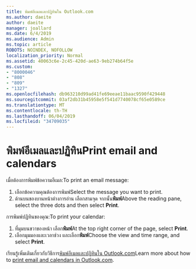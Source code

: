 ```yaml
---
title: พิมพ์อีเมลและปฏิทินใน Outlook.com
ms.author: daeite
author: daeite
manager: joallard
ms.date: 6/4/2019
ms.audience: Admin
ms.topic: article
ROBOTS: NOINDEX, NOFOLLOW
localization_priority: Normal
ms.assetid: 40063c6e-2c45-420d-ae63-9eb274b64f5e
ms.custom:
- "8000046"
- "808"
- "809"
- "1327"
ms.openlocfilehash: db963210d99ad41fe69eeae11baac9590f429448
ms.sourcegitcommit: 03af2db31b45958e5f541d7740078cf65e0589ce
ms.translationtype: MT
ms.contentlocale: th-TH
ms.lasthandoff: 06/04/2019
ms.locfileid: "34709035"
---
```

# <a name="print-email-and-calendars"></a><span data-ttu-id="55262-102">พิมพ์อีเมลและปฏิทิน</span><span class="sxs-lookup"><span data-stu-id="55262-102">Print email and calendars</span></span>

<span data-ttu-id="55262-103">เมื่อต้องการพิมพ์ข้อความอีเมล:</span><span class="sxs-lookup"><span data-stu-id="55262-103">To print an email message:</span></span>
  
1. <span data-ttu-id="55262-104">เลือกข้อความคุณต้องการพิมพ์</span><span class="sxs-lookup"><span data-stu-id="55262-104">Select the message you want to print.</span></span>
1. <span data-ttu-id="55262-105">ด้านบนของบานหน้าต่างการอ่าน เลือกสามจุด จากนั้น**พิมพ์**</span><span class="sxs-lookup"><span data-stu-id="55262-105">Above the reading pane, select the three dots and then select **Print**.</span></span>

<span data-ttu-id="55262-106">การพิมพ์ปฏิทินของคุณ:</span><span class="sxs-lookup"><span data-stu-id="55262-106">To print your calendar:</span></span>

1. <span data-ttu-id="55262-107">ที่มุมบนขวาของหน้า เลือก**พิมพ์**</span><span class="sxs-lookup"><span data-stu-id="55262-107">At the top right corner of the page, select **Print**.</span></span>
1. <span data-ttu-id="55262-108">เลือกมุมมองและเวลาช่วง และเลือก**พิมพ์**</span><span class="sxs-lookup"><span data-stu-id="55262-108">Choose the view and time range, and select **Print**.</span></span>

<span data-ttu-id="55262-109">เรียนรู้เพิ่มเติมเกี่ยวกับวิธีการ[พิมพ์อีเมลและปฏิทินใน Outlook.com](https://go.microsoft.com/fwlink/p/?linkid=2001208&amp;clcid=0x409)</span><span class="sxs-lookup"><span data-stu-id="55262-109">Learn more about how to [print email and calendars in Outlook.com](https://go.microsoft.com/fwlink/p/?linkid=2001208&amp;clcid=0x409).</span></span>